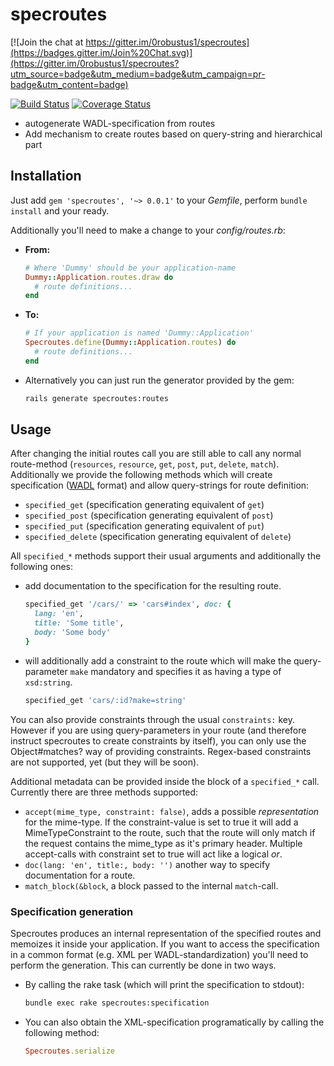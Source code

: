 # specroutes

[![Join the chat at https://gitter.im/0robustus1/specroutes](https://badges.gitter.im/Join%20Chat.svg)](https://gitter.im/0robustus1/specroutes?utm_source=badge&utm_medium=badge&utm_campaign=pr-badge&utm_content=badge)

[![Build Status](https://travis-ci.org/0robustus1/specroutes.svg?branch=master)](https://travis-ci.org/0robustus1/specroutes)
[![Coverage Status](https://img.shields.io/coveralls/0robustus1/specroutes.svg)](https://coveralls.io/r/0robustus1/specroutes)

- autogenerate WADL-specification from routes
- Add mechanism to create routes based on query-string and hierarchical part

## Installation

Just add `gem 'specroutes', '~> 0.0.1'` to your *Gemfile*, perform
`bundle install` and your ready.

Additionally you'll need to make a change to your *config/routes.rb*:

- **From:**

  ```ruby
  # Where 'Dummy' should be your application-name
  Dummy::Application.routes.draw do
    # route definitions...
  end
  ```
- **To:**

  ```ruby
  # If your application is named 'Dummy::Application'
  Specroutes.define(Dummy::Application.routes) do
    # route definitions...
  end
  ```


- Alternatively you can just run the generator provided by the gem:

  ```bash
  rails generate specroutes:routes
  ```

## Usage

After changing the initial routes call you are still able to call any normal
route-method (`resources`, `resource`, `get`, `post`, `put`, `delete`,
`match`). Additionally we provide the following methods which will create
specification ([WADL][WADL] format) and allow query-strings for route
definition:

- `specified_get` (specification generating equivalent of `get`)
- `specified_post` (specification generating equivalent of `post`)
- `specified_put` (specification generating equivalent of `put`)
- `specified_delete` (specification generating equivalent of `delete`)

All `specified_*` methods support their usual arguments and additionally the
following ones:

- add documentation to the specification for the resulting route.

  ```ruby
  specified_get '/cars/' => 'cars#index', doc: {
    lang: 'en',
    title: 'Some title',
    body: 'Some body'
  }
  ```
- will additionally add a constraint to the route which will make the
  query-parameter `make` mandatory and specifies it as having a type of
  `xsd:string`.

  ```ruby
  specified_get 'cars/:id?make=string'
  ```

You can also provide constraints through the usual `constraints:` key. However
if you are using query-parameters in your route (and therefore instruct
specroutes to create constraints by itself), you can only use the
Object#matches? way of providing constraints. Regex-based constraints are not
supported, yet (but they will be soon).

Additional metadata can be provided inside the block of a `specified_*` call.
Currently there are three methods supported:

- `accept(mime_type, constraint: false)`, adds a possible *representation* for
  the mime-type.  If the constraint-value is set to true it will add a
  MimeTypeConstraint to the route, such that the route will only match if the
  request contains the mime_type as it's primary header. Multiple accept-calls
  with constraint set to true will act like a logical *or*.
- `doc(lang: 'en', title:, body: '')` another way to specify documentation for a route.
- `match_block(&block`, a block passed to the internal `match`-call.

### Specification generation

Specroutes produces an internal representation of the specified routes and
memoizes it inside your application. If you want to access the specification in
a common format (e.g. XML per WADL-standardization) you'll need to perform the
generation. This can currently be done in two ways.

- By calling the rake task (which will print the specification to stdout):

  ```bash
  bundle exec rake specroutes:specification
  ```


- You can also obtain the XML-specification programatically by calling the
following method:

  ```ruby
  Specroutes.serialize
  ```


[WADL]: http://www.w3.org/Submission/wadl/
